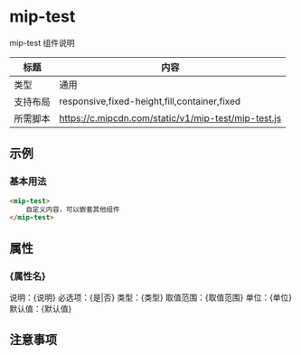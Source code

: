 # mip-test

mip-test 组件说明

标题|内容
----|----
类型|通用
支持布局|responsive,fixed-height,fill,container,fixed
所需脚本|https://c.mipcdn.com/static/v1/mip-test/mip-test.js

## 示例

### 基本用法
```html
<mip-test>
    自定义内容，可以嵌套其他组件
</mip-test>
```

## 属性

### {属性名}

说明：{说明}
必选项：{是|否}
类型：{类型}
取值范围：{取值范围}
单位：{单位}
默认值：{默认值}

## 注意事项

